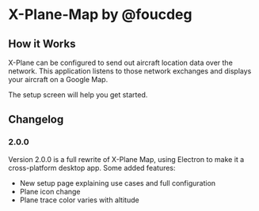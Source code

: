 # X-Plane-Map by @foucdeg

## How it Works

X-Plane can be configured to send out aircraft location data over the network.
This application listens to those network exchanges and displays your aircraft on a Google Map.

The setup screen will help you get started.

## Changelog

### 2.0.0

Version 2.0.0 is a full rewrite of X-Plane Map, using Electron to make it a cross-platform desktop app.
Some added features:

 - New setup page explaining use cases and full configuration
 - Plane icon change
 - Plane trace color varies with altitude
